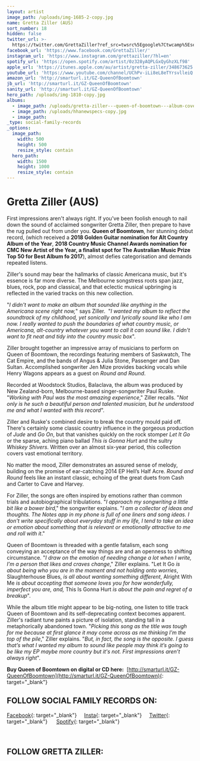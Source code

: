 ```yaml
---
layout: artist
image_path: /uploads/img-1685-2-copy.jpg
name: Gretta Ziller (AUS)
sort_number: 18
hidden: false
twitter_url: >-
  https://twitter.com/GrettaZiller?ref_src=twsrc%5Egoogle%7Ctwcamp%5Eserp%7Ctwgr%5Eauthor
facebook_url: 'https://www.facebook.com/GrettaZiller/'
instagram_url: 'https://www.instagram.com/grettaziller/?hl=en'
spotify_url: 'https://open.spotify.com/artist/0z328yAQPLGxQyGhzXLf98'
apple_url: 'https://itunes.apple.com/au/artist/gretta-ziller/348673625'
youtube_url: 'https://www.youtube.com/channel/UChPv-iLi8eL8eTYrsvlleiQ'
amazon_url: 'http://smarturl.it/GZ-QueenOfBoomtown'
jb_url: 'http://smarturl.it/GZ-QueenOfBoomtown'
sanity_url: 'http://smarturl.it/GZ-QueenOfBoomtown'
hero_path: /uploads/img-1810-copy.jpg
albums:
  - image_path: /uploads/gretta-ziller---queen-of-boomtown---album-cover-500px.jpeg
  - image_path: /uploads/hhanewspecs-copy.jpg
  - image_path:
_type: social-family-records
_options:
  image_path:
    width: 500
    height: 500
    resize_style: contain
  hero_path:
    width: 1500
    height: 1000
    resize_style: contain
---
```


# Gretta Ziller (AUS)

First impressions aren't always right. If you've been foolish enough to nail down the sound of acclaimed songwriter Gretta Ziller, then prepare to have the rug pulled out from under you. **Queen of Boomtown**, her stunning debut record, (which received a **2018 Golden Guitar nomination for Alt Country Album of the Year**, **2018 Country Music Channel Awards nomination for CMC New Artist of the Year, a finalist spot for The Australian Music Prize Top 50 for Best Album fo 2017**), almost defies categorisation and demands repeated listens.

Ziller's sound may bear the hallmarks of classic Americana music, but it's essence is far more diverse. The Melbourne songstress roots span jazz, blues, rock, pop and classical, and that eclectic musical upbringing is reflected in the varied tracks on this new collection.

"*I didn't want to make an album that sounded like anything in the Americana scene right now,*" says Ziller.&nbsp; "*I wanted my album to reflect the soundtrack of my childhood, yet sonically and lyrically sound like who I am now. I really wanted to push the boundaries of what country music, or Americana, alt-country whatever you want to call it can sound like. I didn't want to fit neat and tidy into the country music box*".

Ziller brought together an impressive array of musicians to perform on Queen of Boomtown, the recordings featuring members of Saskwatch, The Cat Empire, and the bands of Angus & Julia Stone, Passenger and Dan Sultan. Accomplished songwriter Jen Mize provides backing vocals while Henry Wagons appears as a guest on *Round and Round*.

Recorded at Woodstock Studios, Balaclava, the album was produced by New Zealand-born, Melbourne-based singer-songwriter Paul Ruske. "*Working with Paul was the most amazing experience*," Ziller recalls. "*Not only is he such a beautiful person and talented musician, but he understood me and what I wanted with this record*".&nbsp;

Ziller and Ruske's combined desire to break the country mould paid off. There's certainly some classic country influence in the gorgeous production of *Jude* and *Go On*, but that vanishes quickly on the rock stomper *Let It Go* or the sparse, aching piano ballad *This is Gonna Hurt* and the sultry *Whiskey Shivers*. Written over an almost six-year period, this collection covers vast emotional territory.

No matter the mood, Ziller demonstrates an assured sense of melody, building on the promise of ear-catching 2014 EP Hell’s Half Acre. *Round and Round* feels like an instant classic, echoing of the great duets from Cash and Carter to Cave and Harvey.

For Ziller, the songs are often inspired by emotions rather than common trials and autobiographical tribulations. "*I approach my songwriting a little bit like a bower bird*," the songwriter explains. "*I am a collector of ideas and thoughts. The Notes app in my phone is full of one liners and song ideas. I don't write specifically about everyday stuff in my life, I tend to take an idea or emotion about something that is relevant or emotionally attractive to me and roll with it*."

Queen of Boomtown is threaded with a gentle fatalism, each song conveying an acceptance of the way things are and an openness to shifting circumstance. "*I draw on the emotion of needing change a lot when I write, I’m a person that likes and craves change*," Ziller explains. "Let It Go *is about being who you are in the moment and not holding onto worries*, Slaughterhouse Blues, *is all about wanting something different*, Alright With Me *is about accepting that someone loves you for how wonderfully, imperfect you are, and,* This Is Gonna Hurt *is about the pain and regret of a breakup*".

While the album title might appear to be big-noting, one listen to title track Queen of Boomtown and its self-deprecating context becomes apparent. Ziller's radiant tune paints a picture of isolation, standing tall in a metaphorically abandoned town. "*Picking this song as the title was tough for me because at first glance it may come across as me thinking I’m the top of the pile*," Ziller explains. "*But, in fact, the song is the opposite. I guess that’s what I wanted my album to sound like people may think it’s going to be like my EP maybe more country but it's not. First impressions aren’t always right*".

**Buy Queen of Boomtown on digital or CD here:** &nbsp;[http://smarturl.it/GZ-QueenOfBoomtown](http://smarturl.it/GZ-QueenOfBoomtown){: target="_blank"}

## FOLLOW SOCIAL FAMILY RECORDS ON:

[Facebook](https://www.facebook.com/socialfamilyrecords/){: target="_blank"}&nbsp; &nbsp; &nbsp;[Insta](https://www.instagram.com/socialfamilyrecords/){: target="_blank"}&nbsp; &nbsp; &nbsp;[Twitter](https://twitter.com/SocialFamilyREC){: target="_blank"}&nbsp; &nbsp; &nbsp;&nbsp;[Spotify](https://open.spotify.com/user/socialfamilyrecords?si=kkmIcbpBQOmr6Cs9s_N7Sg){: target="_blank"}

&nbsp;

## **FOLLOW GRETTA ZILLER:**